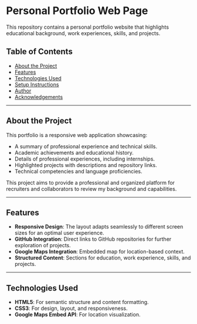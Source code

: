 # Personal Portfolio Web Page  

This repository contains a personal portfolio website that highlights educational background, work experiences, skills, and projects.  

## Table of Contents  
- [About the Project](#about-the-project)  
- [Features](#features)  
- [Technologies Used](#technologies-used)  
- [Setup Instructions](#setup-instructions)  
- [Author](#author)  
- [Acknowledgements](#acknowledgements)  

---

## About the Project  
This portfolio is a responsive web application showcasing:  
- A summary of professional experience and technical skills.  
- Academic achievements and educational history.  
- Details of professional experiences, including internships.  
- Highlighted projects with descriptions and repository links.  
- Technical competencies and language proficiencies.  

This project aims to provide a professional and organized platform for recruiters and collaborators to review my background and capabilities.  

---

## Features  
- **Responsive Design**: The layout adapts seamlessly to different screen sizes for an optimal user experience.  
- **GitHub Integration**: Direct links to GitHub repositories for further exploration of projects.  
- **Google Maps Integration**: Embedded map for location-based context.  
- **Structured Content**: Sections for education, work experience, skills, and projects.  

---

## Technologies Used  
- **HTML5**: For semantic structure and content formatting.  
- **CSS3**: For design, layout, and responsiveness.  
- **Google Maps Embed API**: For location visualization.
